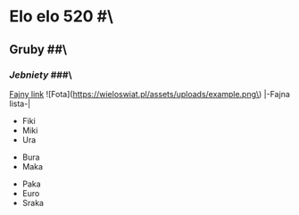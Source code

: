 # Elo elo 520 #\
## **Gruby** ##\
### *Jebniety* ###\
[Fajny link](https://youtu.be/axtnPlGJVIA)
![Fota](https://wieloswiat.pl/assets/uploads/example.png\)
|-Fajna lista-|
* Fiki 
* Miki
* Ura 
+ Bura
+ Maka 
- Paka 
- Euro 
- Sraka

